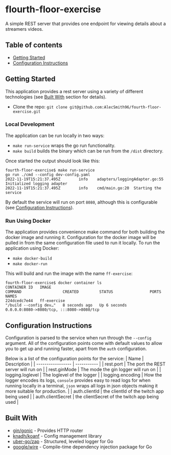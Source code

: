 # flourth-floor-exercise

A simple REST server that provides one endpoint for viewing details about a streamers videos.

## Table of contents
* [Getting Started](#getting-started)
* [Configuration Instructions](#configuration)

## Getting Started

This application provides a rest server using a variety of different technologies (see [Built With](#built-with) section for details).

* Clone the repo: `git clone git@github.com:AlecSmith96/fourth-floor-exercise.git`



### Local Development

The application can be run locally in two ways: 
* `make run-service` wraps the go run functionality.
* `make build` builds the binary which can be run from the `/dist` directory.

Once started the output should look like this:
```
fourth-floor-exercise$ make run-service
go run ./cmd --config dev-config.yaml
2022-11-19T15:21:37.495Z        info    adapters/loggingAdapter.go:55   Initialized logging adapter
2022-11-19T15:21:37.495Z        info    cmd/main.go:20  Starting the service
```

By default the service will run on port `8080`, although this is configurable (see [Configuration Instructions](#configuration)).

### Run Using Docker

The application provides convenience make command for both building the docker image and running it. Configuration for the docker image will be pulled in from the same configuration file used to run it locally. To run the application using Docker:
* `make docker-build`
* `make docker-run`

This will build and run the image with the name `ff-exercise`:
```
fourth-floor-exercise$ docker container ls
CONTAINER ID   IMAGE                                                             COMMAND                  CREATED         STATUS                PORTS                                                                                                                                                                                                                                                    NAMES
224dcedc7e44   ff-exercise                                                       "/build --config dev…"   8 seconds ago   Up 6 seconds          0.0.0.0:8080->8080/tcp, :::8080->8080/tcp
```

## Configuration Instructions
Configuration is parsed to the service when run through the `--config` argument. All of the configuration points come with default values to allow you to get up and running faster, apart from the `auth` configuration. 

Below is a list of the configuration points for the service:
| Name              | Description |
| ----------------- | ----------- |
| rest.port         | The port the REST server will run on       |
| rest.ginMode      | The mode the gin logger will run on        |
| logging.loglevel  | The loglevel of the logger        |
| logging.encoding  | How the logger encodes its logs, `console` provides easy to read logs for when running locally in a terminal, `json` wraps all logs in json objects making it more suitable for production.        |
| auth.clientId     | the clientId of the twitch app being used        |
| auth.clientSecret | the clientSecret of the twitch app being used        |

## Built With
* [gin/gonic](https://github.com/gin-gonic/gin) - Provides HTTP router
* [knadh/koanf](https://github.com/knadh/koanf) - Config management library
* [uber-go/zap](https://github.com/uber-go/zap) - Structured, leveled logger for Go
* [google/wire](https://github.com/google/wire) - Compile-time dependency injection package for Go
